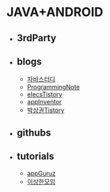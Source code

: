 # JAVA+ANDROID

- ## 3rdParty
	
- ## blogs
	- [자바스터디](http://blog.naver.com/koreannick/220587772504)
	- [ProgrammingNote](http://hg-note.tistory.com/)
	- [elecsTistory](http://elecs.tistory.com/category/%EC%95%88%EB%93%9C%EB%A1%9C%EC%9D%B4%EB%93%9C)
	- [appInventor](http://appinventor.pevest.com/)
	- [박상권Tistory](http://gun0912.tistory.com/category/IT/Android-TIP%20%28English%29)

- ## githubs
	
- ## tutorials
	- [appGuruz](http://www.theappguruz.com/category/android)	
	- [이상한모임](http://blog.weirdx.io/post/tag/android)
	


